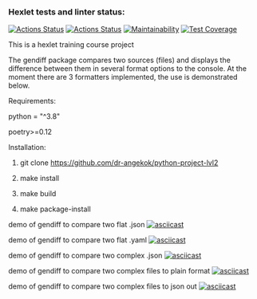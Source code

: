 ### Hexlet tests and linter status:
[![Actions Status](https://github.com/dr-angekok/python-project-lvl2/workflows/hexlet-check/badge.svg)](https://github.com/dr-angekok/python-project-lvl2/actions)
[![Actions Status](https://github.com/dr-angekok/python-project-lvl2/workflows/Python%20package%20tests/badge.svg)](https://github.com/dr-angekok/python-project-lvl2/actions)
[![Maintainability](https://api.codeclimate.com/v1/badges/a48adcf1d95882daed37/maintainability)](https://codeclimate.com/github/dr-angekok/python-project-lvl2/maintainability)
[![Test Coverage](https://api.codeclimate.com/v1/badges/a48adcf1d95882daed37/test_coverage)](https://codeclimate.com/github/dr-angekok/python-project-lvl2/test_coverage)

This is a hexlet training course project

The gendiff package compares two sources (files) and displays the difference between them in several format options to the console.
At the moment there are 3 formatters implemented, the use is demonstrated below.

Requirements:

python = "^3.8"

poetry>=0.12

Installation:

1. git clone https://github.com/dr-angekok/python-project-lvl2

2. make install

3. make build

4. make package-install

demo of gendiff to compare two flat .json
[![asciicast](https://asciinema.org/a/eFD1iLgf92pkszpCPfZtWpeBc.svg)](https://asciinema.org/a/eFD1iLgf92pkszpCPfZtWpeBc)

demo of gendiff to compare two flat .yaml
[![asciicast](https://asciinema.org/a/k7G3bhPQ26b6ElxuUHM4PcFsH.svg)](https://asciinema.org/a/k7G3bhPQ26b6ElxuUHM4PcFsH)

demo of gendiff to compare two complex .json
[![asciicast](https://asciinema.org/a/XzFbK0G75PK7Yul8EFtHA8jpr.svg)](https://asciinema.org/a/XzFbK0G75PK7Yul8EFtHA8jpr)

demo of gendiff to compare two complex files to plain format
[![asciicast](https://asciinema.org/a/NHo2RqbwKGroHQUFjkKQagEpS.svg)](https://asciinema.org/a/NHo2RqbwKGroHQUFjkKQagEpS)

demo of gendiff to compare two complex files to json out
[![asciicast](https://asciinema.org/a/rrjmrePF3geb77GayqB30lqDn.svg)](https://asciinema.org/a/rrjmrePF3geb77GayqB30lqDn)
